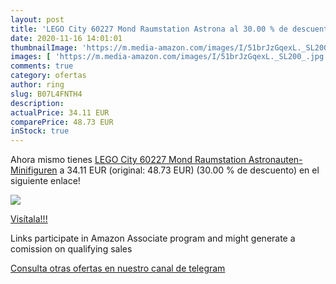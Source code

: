 ```yaml
---
layout: post
title: 'LEGO City 60227 Mond Raumstation Astrona al 30.00 % de descuento'
date: 2020-11-16 14:01:01
thumbnailImage: 'https://m.media-amazon.com/images/I/51brJzGqexL._SL200_.jpg'
images: [ 'https://m.media-amazon.com/images/I/51brJzGqexL._SL200_.jpg' ]
comments: true
category: ofertas
author: ring
slug: B07L4FNTH4
description:
actualPrice: 34.11 EUR
comparePrice: 48.73 EUR
inStock: true
---
```


Ahora mismo tienes [LEGO City 60227 Mond Raumstation Astronauten-Minifiguren](https://www.amazon.de/dp/B07L4FNTH4/?tag=redken02-21) a 34.11 EUR (original: 48.73 EUR) (30.00 %  de descuento) en el siguiente enlace!

[![](https://m.media-amazon.com/images/I/51brJzGqexL._SL200_.jpg)](https://www.amazon.de/dp/B07L4FNTH4/?tag=redken02-21)

[Visítala!!!](https://www.amazon.de/dp/B07L4FNTH4/?tag=redken02-21)

Links participate in Amazon Associate program and might generate a comission on qualifying sales

[Consulta otras ofertas en nuestro canal de telegram](https://t.me/s/ofertas25)

